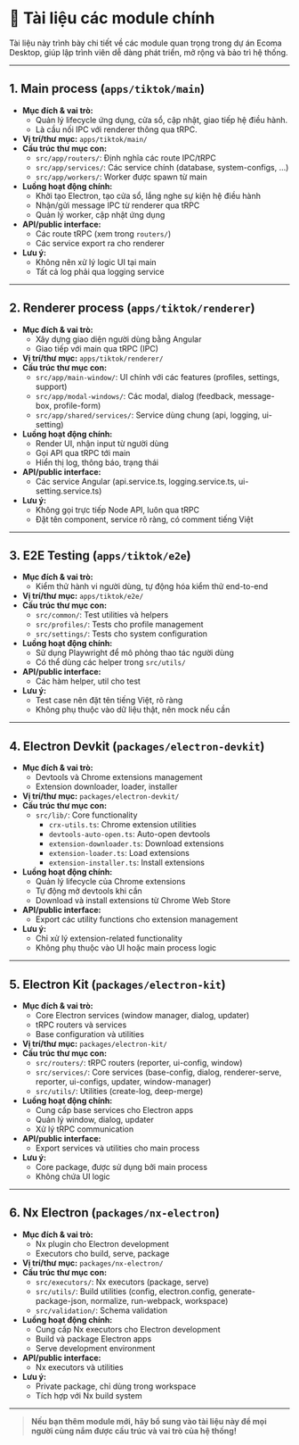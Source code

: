 # 🧩 Tài liệu các module chính

Tài liệu này trình bày chi tiết về các module quan trọng trong dự án Ecoma Desktop, giúp lập trình viên dễ dàng phát triển, mở rộng và bảo trì hệ thống.

---

## 1. Main process (`apps/tiktok/main`)
- **Mục đích & vai trò:**
  - Quản lý lifecycle ứng dụng, cửa sổ, cập nhật, giao tiếp hệ điều hành.
  - Là cầu nối IPC với renderer thông qua tRPC.
- **Vị trí/thư mục:** `apps/tiktok/main/`
- **Cấu trúc thư mục con:**
  - `src/app/routers/`: Định nghĩa các route IPC/tRPC
  - `src/app/services/`: Các service chính (database, system-configs, ...)
  - `src/app/workers/`: Worker được spawn từ main
- **Luồng hoạt động chính:**
  - Khởi tạo Electron, tạo cửa sổ, lắng nghe sự kiện hệ điều hành
  - Nhận/gửi message IPC từ renderer qua tRPC
  - Quản lý worker, cập nhật ứng dụng
- **API/public interface:**
  - Các route tRPC (xem trong `routers/`)
  - Các service export ra cho renderer
- **Lưu ý:**
  - Không nên xử lý logic UI tại main
  - Tất cả log phải qua logging service

---

## 2. Renderer process (`apps/tiktok/renderer`)
- **Mục đích & vai trò:**
  - Xây dựng giao diện người dùng bằng Angular
  - Giao tiếp với main qua tRPC (IPC)
- **Vị trí/thư mục:** `apps/tiktok/renderer/`
- **Cấu trúc thư mục con:**
  - `src/app/main-window/`: UI chính với các features (profiles, settings, support)
  - `src/app/modal-windows/`: Các modal, dialog (feedback, message-box, profile-form)
  - `src/app/shared/services/`: Service dùng chung (api, logging, ui-setting)
- **Luồng hoạt động chính:**
  - Render UI, nhận input từ người dùng
  - Gọi API qua tRPC tới main
  - Hiển thị log, thông báo, trạng thái
- **API/public interface:**
  - Các service Angular (api.service.ts, logging.service.ts, ui-setting.service.ts)
- **Lưu ý:**
  - Không gọi trực tiếp Node API, luôn qua tRPC
  - Đặt tên component, service rõ ràng, có comment tiếng Việt

---

## 3. E2E Testing (`apps/tiktok/e2e`)
- **Mục đích & vai trò:**
  - Kiểm thử hành vi người dùng, tự động hóa kiểm thử end-to-end
- **Vị trí/thư mục:** `apps/tiktok/e2e/`
- **Cấu trúc thư mục con:**
  - `src/common/`: Test utilities và helpers
  - `src/profiles/`: Tests cho profile management
  - `src/settings/`: Tests cho system configuration
- **Luồng hoạt động chính:**
  - Sử dụng Playwright để mô phỏng thao tác người dùng
  - Có thể dùng các helper trong `src/utils/`
- **API/public interface:**
  - Các hàm helper, util cho test
- **Lưu ý:**
  - Test case nên đặt tên tiếng Việt, rõ ràng
  - Không phụ thuộc vào dữ liệu thật, nên mock nếu cần

---

## 4. Electron Devkit (`packages/electron-devkit`)
- **Mục đích & vai trò:**
  - Devtools và Chrome extensions management
  - Extension downloader, loader, installer
- **Vị trí/thư mục:** `packages/electron-devkit/`
- **Cấu trúc thư mục con:**
  - `src/lib/`: Core functionality
    - `crx-utils.ts`: Chrome extension utilities
    - `devtools-auto-open.ts`: Auto-open devtools
    - `extension-downloader.ts`: Download extensions
    - `extension-loader.ts`: Load extensions
    - `extension-installer.ts`: Install extensions
- **Luồng hoạt động chính:**
  - Quản lý lifecycle của Chrome extensions
  - Tự động mở devtools khi cần
  - Download và install extensions từ Chrome Web Store
- **API/public interface:**
  - Export các utility functions cho extension management
- **Lưu ý:**
  - Chỉ xử lý extension-related functionality
  - Không phụ thuộc vào UI hoặc main process logic

---

## 5. Electron Kit (`packages/electron-kit`)
- **Mục đích & vai trò:**
  - Core Electron services (window manager, dialog, updater)
  - tRPC routers và services
  - Base configuration và utilities
- **Vị trí/thư mục:** `packages/electron-kit/`
- **Cấu trúc thư mục con:**
  - `src/routers/`: tRPC routers (reporter, ui-config, window)
  - `src/services/`: Core services (base-config, dialog, renderer-serve, reporter, ui-configs, updater, window-manager)
  - `src/utils/`: Utilities (create-log, deep-merge)
- **Luồng hoạt động chính:**
  - Cung cấp base services cho Electron apps
  - Quản lý window, dialog, updater
  - Xử lý tRPC communication
- **API/public interface:**
  - Export services và utilities cho main process
- **Lưu ý:**
  - Core package, được sử dụng bởi main process
  - Không chứa UI logic

---

## 6. Nx Electron (`packages/nx-electron`)
- **Mục đích & vai trò:**
  - Nx plugin cho Electron development
  - Executors cho build, serve, package
- **Vị trí/thư mục:** `packages/nx-electron/`
- **Cấu trúc thư mục con:**
  - `src/executors/`: Nx executors (package, serve)
  - `src/utils/`: Build utilities (config, electron.config, generate-package-json, normalize, run-webpack, workspace)
  - `src/validation/`: Schema validation
- **Luồng hoạt động chính:**
  - Cung cấp Nx executors cho Electron development
  - Build và package Electron apps
  - Serve development environment
- **API/public interface:**
  - Nx executors và utilities
- **Lưu ý:**
  - Private package, chỉ dùng trong workspace
  - Tích hợp với Nx build system

---

> **Nếu bạn thêm module mới, hãy bổ sung vào tài liệu này để mọi người cùng nắm được cấu trúc và vai trò của hệ thống!** 
